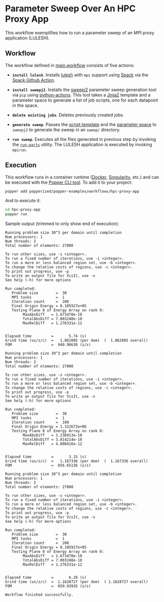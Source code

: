 # Parameter Sweep Over An HPC Proxy App

This workflow exemplifies how to run a parameter sweep of an MPI proxy 
application (LULESH).

## Workflow

The workflow defined in [main.workflow](./main.workflow) consists of 
five actions:

  * **`install lulesh`**. Installs [lulesh][lulesh] with `mpi` support 
    using [Spack](https://spack.io/) via the [Spack Github 
    Action](https://github.com/popperized/spack).

  * **`install sweepj2`**. Installs the [sweepj2][sweepj2] parameter 
    sweep generation tool via `pip` using [python-actions][pygha]. 
    This tool takes a [Jinja2](https://jinja.pocoo.org/) template and 
    a parameter space to generate a list of job scripts, one for each 
    datapoint in the space.

  * **`delete existing jobs`**. Deletes previously created jobs.

  * **`generate sweep`**. Passes the [script template](./sweep/script) 
    and the [parameter space](./sweep/space.yml) to `sweepj2` to 
    generate the sweep in an `sweep/` directory.

  * **`run sweep`**. Executes all the files generated in previous step 
    by invoking the [`run-parts`][runparts] utility. The LULESH 
    application is executed by invoking `mpirun`.

## Execution

This workflow runs in a container runtime ([Docker][docker], 
[Singularity][singularity], etc.) and can be executed with the [Popper 
CLI tool][popper]. To add it to your project:

```bash
popper add popperized/popper-examples/workflows/hpc-proxy-app
```

And to execute it:

```bash
cd hpc-proxy-app
popper run
```

Sample output (trimmed to only show end of execution):

```
Running problem size 30^3 per domain until completion
Num processors: 1
Num threads: 2
Total number of elements: 27000

To run other sizes, use -s <integer>.
To run a fixed number of iterations, use -i <integer>.
To run a more or less balanced region set, use -b <integer>.
To change the relative costs of regions, use -c <integer>.
To print out progress, use -p
To write an output file for VisIt, use -v
See help (-h) for more options

Run completed:  
   Problem size        =  30 
   MPI tasks           =  1 
   Iteration count     =  200 
   Final Origin Energy = 8.105927e+05 
   Testing Plane 0 of Energy Array on rank 0:
        MaxAbsDiff   = 1.673470e-10
        TotalAbsDiff = 7.003248e-10
        MaxRelDiff   = 1.276331e-12


Elapsed time         =       5.74 (s)
Grind time (us/z/c)  =   1.062805 (per dom)  (  1.062805 overall)
FOM                  =  940.90638 (z/s)

Running problem size 30^3 per domain until completion
Num processors: 1
Num threads: 2
Total number of elements: 27000

To run other sizes, use -s <integer>.
To run a fixed number of iterations, use -i <integer>.
To run a more or less balanced region set, use -b <integer>.
To change the relative costs of regions, use -c <integer>.
To print out progress, use -p
To write an output file for VisIt, use -v
See help (-h) for more options

Run completed:  
   Problem size        =  30 
   MPI tasks           =  1 
   Iteration count     =  100 
   Final Origin Energy = 1.322672e+06 
   Testing Plane 0 of Energy Array on rank 0:
        MaxAbsDiff   = 1.236913e-10
        TotalAbsDiff = 3.814214e-10
        MaxRelDiff   = 4.888416e-12


Elapsed time         =       3.15 (s)
Grind time (us/z/c)  =   1.167336 (per dom)  (  1.167336 overall)
FOM                  =  856.65136 (z/s)

Running problem size 30^3 per domain until completion
Num processors: 1
Num threads: 2
Total number of elements: 27000

To run other sizes, use -s <integer>.
To run a fixed number of iterations, use -i <integer>.
To run a more or less balanced region set, use -b <integer>.
To change the relative costs of regions, use -c <integer>.
To print out progress, use -p
To write an output file for VisIt, use -v
See help (-h) for more options

Run completed:  
   Problem size        =  30 
   MPI tasks           =  1 
   Iteration count     =  200 
   Final Origin Energy = 8.105927e+05 
   Testing Plane 0 of Energy Array on rank 0:
        MaxAbsDiff   = 1.673470e-10
        TotalAbsDiff = 7.003248e-10
        MaxRelDiff   = 1.276331e-12


Elapsed time         =       6.28 (s)
Grind time (us/z/c)  =  1.1628727 (per dom)  ( 1.1628727 overall)
FOM                  =  859.93935 (z/s)

Workflow finished successfully.

```

[lulesh]: https://computation.llnl.gov/projects/co-design/lulesh
[docker]: https://get.docker.com
[popper]: https://github.com/systemslab/popper
[singularity]: https://github.com/sylabs/singularity
[sweepj2]: https://github.com/ivotron/sweepj2
[pygha]: https://github.com/jefftriplett/python-actions
[runparts]: https://www.commandlinux.com/man-page/man8/run-parts.8.html
